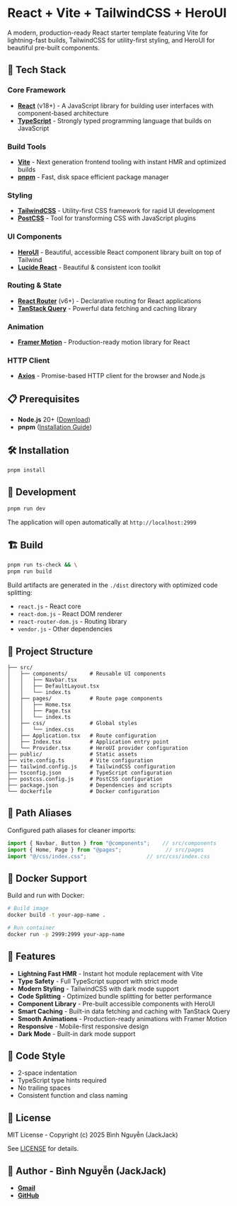 # React + Vite + TailwindCSS + HeroUI

A modern, production-ready React starter template featuring Vite for lightning-fast builds, TailwindCSS for utility-first styling, and HeroUI for beautiful pre-built components.

## 🚀 Tech Stack

### Core Framework
- **[React](https://react.dev/)** (v18+) - A JavaScript library for building user interfaces with component-based architecture
- **[TypeScript](https://www.typescriptlang.org/)** - Strongly typed programming language that builds on JavaScript

### Build Tools
- **[Vite](https://vite.dev/)** - Next generation frontend tooling with instant HMR and optimized builds
- **[pnpm](https://pnpm.io/)** - Fast, disk space efficient package manager

### Styling
- **[TailwindCSS](https://tailwindcss.com/)** - Utility-first CSS framework for rapid UI development
- **[PostCSS](https://postcss.org/)** - Tool for transforming CSS with JavaScript plugins

### UI Components
- **[HeroUI](https://heroui.com/)** - Beautiful, accessible React component library built on top of Tailwind
- **[Lucide React](https://lucide.dev/)** - Beautiful & consistent icon toolkit

### Routing & State
- **[React Router](https://reactrouter.com/)** (v6+) - Declarative routing for React applications
- **[TanStack Query](https://tanstack.com/query/)** - Powerful data fetching and caching library

### Animation
- **[Framer Motion](https://www.framer.com/motion/)** - Production-ready motion library for React

### HTTP Client
- **[Axios](https://axios-http.com/)** - Promise-based HTTP client for the browser and Node.js

## 📋 Prerequisites

- **Node.js** 20+ ([Download](https://nodejs.org/))
- **pnpm** ([Installation Guide](https://pnpm.io/installation))

## 🛠️ Installation

```bash
pnpm install
```

## 🏃 Development

```bash
pnpm run dev
```

The application will open automatically at `http://localhost:2999`

## 🏗️ Build

```bash
pnpm run ts-check && \
pnpm run build
```

Build artifacts are generated in the `./dist` directory with optimized code splitting:
- `react.js` - React core
- `react-dom.js` - React DOM renderer
- `react-router-dom.js` - Routing library
- `vendor.js` - Other dependencies


## 📁 Project Structure

```
├── src/
│   ├── components/       # Reusable UI components
│   │   ├── Navbar.tsx
│   │   ├── DefaultLayout.tsx
│   │   └── index.ts
│   ├── pages/            # Route page components
│   │   ├── Home.tsx
│   │   ├── Page.tsx
│   │   └── index.ts
│   ├── css/              # Global styles
│   │   └── index.css
│   ├── Application.tsx   # Route configuration
│   ├── Index.tsx         # Application entry point
│   └── Provider.tsx      # HeroUI provider configuration
├── public/               # Static assets
├── vite.config.ts        # Vite configuration
├── tailwind.config.js    # TailwindCSS configuration
├── tsconfig.json         # TypeScript configuration
├── postcss.config.js     # PostCSS configuration
├── package.json          # Dependencies and scripts
└── dockerfile            # Docker configuration
```

## 🎯 Path Aliases

Configured path aliases for cleaner imports:

```typescript
import { Navbar, Button } from "@components";    // src/components
import { Home, Page } from "@pages";              // src/pages
import "@/css/index.css";                   // src/css/index.css
```

## 🐳 Docker Support

Build and run with Docker:

```bash
# Build image
docker build -t your-app-name .

# Run container
docker run -p 2999:2999 your-app-name
```

## 🎨 Features

- **Lightning Fast HMR** - Instant hot module replacement with Vite
- **Type Safety** - Full TypeScript support with strict mode
- **Modern Styling** - TailwindCSS with dark mode support
- **Code Splitting** - Optimized bundle splitting for better performance
- **Component Library** - Pre-built accessible components with HeroUI
- **Smart Caching** - Built-in data fetching and caching with TanStack Query
- **Smooth Animations** - Production-ready animations with Framer Motion
- **Responsive** - Mobile-first responsive design
- **Dark Mode** - Built-in dark mode support

## 📝 Code Style

- 2-space indentation
- TypeScript type hints required
- No trailing spaces
- Consistent function and class naming

## 📄 License

MIT License - Copyright (c) 2025 Bình Nguyễn (JackJack)

See [LICENSE](LICENSE) for details.

## 👤 Author - Bình Nguyễn (JackJack)
- [**Gmail**](mailto:jackjack2000.kahp@gmail.com)
- [**GitHub**](https://github.com/binhnguyen00)